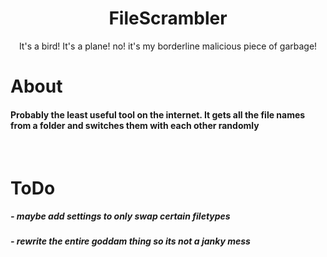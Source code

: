 <h1 align="center"> FileScrambler </h1>
<p align="center">It's a bird! It's a plane! no! it's my borderline malicious piece of garbage!</p>

<h1>About</h1>
<h4>Probably the least useful tool on the internet. It gets all the file names from a folder and switches them with each other randomly</h4>

<br>

<h1>ToDo</h1>
<h5>- maybe add settings to only swap certain filetypes</h5>
<h5>- rewrite the entire goddam thing so its not a janky mess</h5>
